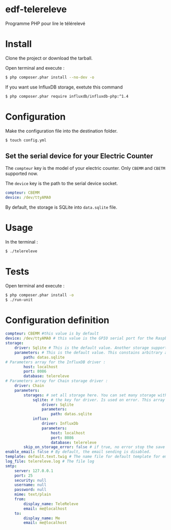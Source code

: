 # edf-telereleve
Programme PHP pour lire le télérelevé

# Install

Clone the project or download the tarball.

Open terminal and execute :

```bash
$ php composer.phar install --no-dev -o
```

If you want use InfluxDB storage, exetute this command

```bash
$ php composer.phar require influxdb/influxdb-php:^1.4
```

# Configuration

Make the configuration file into the destination folder.

```bash
$ touch config.yml
```

## Set the serial device for your Electric Counter

The `compteur` key is the model of your electric counter. Only `CBEMM` and `CBETM` supported now.

The `device` key is the path to the serial device socket.

```yaml
compteur: CBEMM
device: /dev/ttyAMA0
```

By default, the storage is SQLite into `data.sqlite` file.

# Usage

In the terminal :

```bash
$ ./telereleve
```

# Tests


Open terminal and execute :

```bash
$ php composer.phar install -o
$ ./run-unit
```

# Configuration definition

```yaml
compteur: CBEMM #this value is by default
device: /dev/ttyAMA0 # this value is the GPIO serial port for the Raspberry Pi
storage:
    driver: Sqlite # This is the default value. Another storage supported is 'InfluxDb'.
    parameters: # This is the default value. This constains arbitrary array configuration key for the driver.
        path: datas.sqlite
# Parameters array for the InfluxDB driver :
		host: localhost
		port: 8086
		database: telereleve
# Parameters array for Chain storage driver :
    driver: Chain
    parameters:
        storages: # set all storage here. You can set many storage with same driver 
            sqlite: # the key for driver. Is used on error. This array contains the driver configuration.
                driver: Sqlite
                parameters:
                    path: datas.sqlite
            influx:
                driver: InfluxDb
                parameters:
                    host: localhost
                    port: 8086
                    database: telereleve
        skip_on_storage_error: false # if true, no error stop the save process. If one storage is on error, the error is ignored.
enable_email: false # By default, the email sending is disabled.
template: default.text.twig # The name file for default template for email body content.
log_file: telereleve.log # The file log
smtp:
	server: 127.0.0.1
	port: 25
	security: null 
	username: null
	password: null
	mime: text/plain
	from: 
		display_name: TeleReleve
		email: me@localhost
	to: 
		display_name: Me
		email: me@localhost
```
